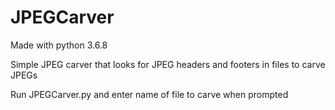 # JPEGCarver

Made with python 3.6.8

Simple JPEG carver that looks for JPEG headers and footers in files to carve JPEGs

Run JPEGCarver.py and enter name of file to carve when prompted
